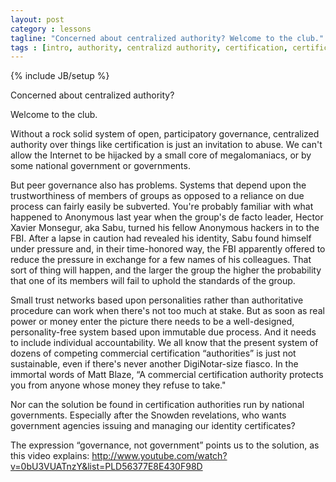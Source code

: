 ```yaml
---
layout: post
category : lessons
tagline: "Concerned about centralized authority? Welcome to the club."
tags : [intro, authority, centralizd authority, certification, certification authority, Matt Blaze, certificate, PKI]
---
```

{% include JB/setup %}

Concerned about centralized authority?

Welcome to the club.

Without a rock solid system of open, participatory governance, centralized authority over things like certification is just an invitation to abuse. We can't allow the Internet to be hijacked by a small core of megalomaniacs, or by some national government or governments.

But peer governance also has problems. Systems that depend upon the trustworthiness of members of groups as opposed to a reliance on due process can fairly easily be subverted. You're probably familiar with what happened to Anonymous last year when the group's de facto leader, Hector Xavier Monsegur, aka Sabu, turned his fellow Anonymous hackers in to the FBI. After a lapse in caution had revealed his identity, Sabu found himself under pressure and, in their time-honored way, the FBI apparently offered to reduce the pressure in exchange for a few names of his colleagues. That sort of thing will happen, and the larger the group the higher the probability that one of its members will fail to uphold the standards of the group.

Small trust networks based upon personalities rather than authoritative procedure can work when there's not too much at stake. But as soon as real power or money enter the picture there needs to be a well-designed, personality-free system based upon immutable due process. And it needs to include individual accountability. 
We all know that the present system of dozens of competing commercial certification “authorities” is just not sustainable, even if there's never another DigiNotar-size fiasco. In the immortal words of Matt Blaze, “A commercial certification authority protects you from anyone whose money they refuse to take."

Nor can the solution be found in certification authorities run by national governments. Especially after the Snowden revelations, who wants government agencies issuing and managing our identity certificates?

The expression “governance, not government” points us to the solution, as this video explains:
http://www.youtube.com/watch?v=0bU3VUATnzY&list=PLD56377E8E430F98D 
